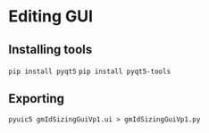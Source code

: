 # Editing GUI
## Installing tools
`pip install pyqt5`
`pip install pyqt5-tools`

## Exporting 
`pyuic5 gmIdSizingGuiVp1.ui > gmIdSizingGuiVp1.py`